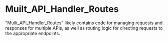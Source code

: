 # Muilt_API_Handler_Routes
"Muilt_API_Handler_Routes" likely contains code for managing requests and responses for multiple APIs, as well as routing logic for directing requests to the appropriate endpoints.
